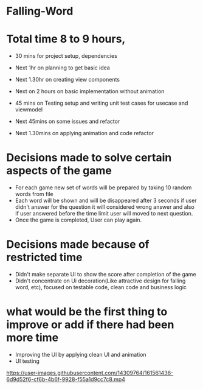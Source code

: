 # Falling-Word



# Total time 8 to 9 hours, 

- 30 mins for project setup, dependencies

- Next 1hr on planning to get basic idea

- Next 1.30hr on creating view components 

- Next on 2 hours on basic implementation without animation

- 45 mins on Testing setup and writing unit test cases for usecase and viewmodel 

- Next 45mins on some issues and refactor

- Next 1.30mins on applying animation and code refactor 

# Decisions made to solve certain aspects of the game

- For each game new set of words will be prepared by taking 10 random words from file
- Each word will be shown and will be disappeared after 3 seconds if user didn't answer for the question it will considered wrong answer and also if user answered before the time limit user will moved to next question. 
- Once the game is completed, User can play again. 

# Decisions made because of restricted time

- Didn't make separate UI to show the score after completion of the game
- Didn't concentrate on Ui decoration(Like attractive design for falling word, etc), focused on testable code, clean code and business logic

# what would be the first thing to improve or add if there had been more time

- Improving the UI by applying clean UI and animation 
- UI testing




https://user-images.githubusercontent.com/14309764/161561436-6d9d52f6-cf6b-4b6f-9928-f55a1d9cc7c8.mp4



